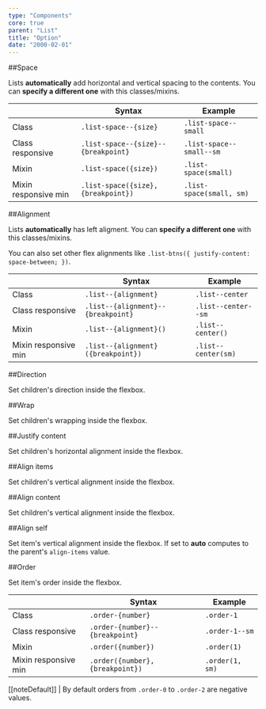 ```yaml
---
type: "Components"
core: true
parent: "List"
title: "Option"
date: "2000-02-01"
---
```


##Space

Lists **automatically** add horizontal and vertical spacing to the contents. You can **specify a different one** with this classes/mixins.

<div class="table--scroll">

|                         | Syntax                                    | Example                       |
| ----------------------- | ----------------------------------------- | ----------------------------- |
| Class                   | `.list-space--{size}`                     | `.list-space--small`          |
| Class responsive        | `.list-space--{size}--{breakpoint}`        | `.list-space--small--sm`       |
| Mixin                   | `.list-space({size})`                     | `.list-space(small)`          |
| Mixin responsive min    | `.list-space({size}, {breakpoint})`       | `.list-space(small, sm)`      |

</div>

<demo>
  <demovanilla src="vanilla/core/list/space-none">
  </demovanilla>
  <demovanilla src="vanilla/core/list/space-tiny">
  </demovanilla>
  <demovanilla src="vanilla/core/list/space-small">
  </demovanilla>
  <demovanilla src="vanilla/core/list/space-medium">
  </demovanilla>
  <demovanilla src="vanilla/core/list/space-big">
  </demovanilla>
  <demovanilla src="vanilla/core/list/space-giant">
  </demovanilla>
  <demovanilla src="vanilla/core/list/space-huge">
  </demovanilla>
</demo>

##Alignment

Lists **automatically** has left aligment. You can **specify a different one** with this classes/mixins.

You can also set other flex alignments like `.list-btns({ justify-content: space-between; })`.

<div class="table--scroll">

|                         | Syntax                                    | Example                       |
| ----------------------- | ----------------------------------------- | ----------------------------- |
| Class                   | `.list--{alignment}`                      | `.list--center`               |
| Class responsive        | `.list--{alignment}--{breakpoint}`         | `.list--center--sm`            |
| Mixin                   | `.list--{alignment}()`                    | `.list--center()`             |
| Mixin responsive min    | `.list--{alignment}({breakpoint})`        | `.list--center(sm)`           |

</div>

<demo>
  <demovanilla src="vanilla/core/list/align-left">
  </demovanilla>
  <demovanilla src="vanilla/core/list/align-center">
  </demovanilla>
  <demovanilla src="vanilla/core/list/align-right">
  </demovanilla>
</demo>

##Direction

Set children's direction inside the flexbox.

<demo>
  <demovanilla src="vanilla/core/list/direction-row">
  </demovanilla>
  <demovanilla src="vanilla/core/list/direction-row-reverse">
  </demovanilla>
  <demovanilla src="vanilla/core/list/direction-column">
  </demovanilla>
  <demovanilla src="vanilla/core/list/direction-column-reverse">
  </demovanilla>
</demo>

##Wrap

Set children's wrapping inside the flexbox.

<demo>
  <demovanilla src="vanilla/core/list/wrap">
  </demovanilla>
  <demovanilla src="vanilla/core/list/wrap-reverse">
  </demovanilla>
  <demovanilla src="vanilla/core/list/nowrap">
  </demovanilla>
</demo>

##Justify content

Set children's horizontal alignment inside the flexbox.

<demo>
  <demovanilla src="vanilla/core/list/justify-start">
  </demovanilla>
  <demovanilla src="vanilla/core/list/justify-end">
  </demovanilla>
  <demovanilla src="vanilla/core/list/justify-center">
  </demovanilla>
  <demovanilla src="vanilla/core/list/justify-between">
  </demovanilla>
  <demovanilla src="vanilla/core/list/justify-around">
  </demovanilla>
  <demovanilla src="vanilla/core/list/justify-evenly">
  </demovanilla>
</demo>

##Align items

Set children's vertical alignment inside the flexbox.

<demo>
  <demovanilla src="vanilla/core/list/items-start">
  </demovanilla>
  <demovanilla src="vanilla/core/list/items-end">
  </demovanilla>
  <demovanilla src="vanilla/core/list/items-center">
  </demovanilla>
  <demovanilla src="vanilla/core/list/items-baseline">
  </demovanilla>
  <demovanilla src="vanilla/core/list/items-stretch">
  </demovanilla>
</demo>

##Align content

Set children's vertical alignment inside the flexbox.

<demo>
  <demovanilla src="vanilla/core/list/content-start">
  </demovanilla>
  <demovanilla src="vanilla/core/list/content-end">
  </demovanilla>
  <demovanilla src="vanilla/core/list/content-center">
  </demovanilla>
  <demovanilla src="vanilla/core/list/content-between">
  </demovanilla>
  <demovanilla src="vanilla/core/list/content-around">
  </demovanilla>
  <demovanilla src="vanilla/core/list/content-stretch">
  </demovanilla>
</demo>

##Align self

Set item's vertical alignment inside the flexbox.
If set to **auto** computes to the parent's `align-items` value.

<demo>
  <demovanilla src="vanilla/core/list/self-start">
  </demovanilla>
  <demovanilla src="vanilla/core/list/self-end">
  </demovanilla>
  <demovanilla src="vanilla/core/list/self-center">
  </demovanilla>
  <demovanilla src="vanilla/core/list/self-baseline">
  </demovanilla>
  <demovanilla src="vanilla/core/list/self-stretch">
  </demovanilla>
  <demovanilla src="vanilla/core/list/self-auto">
  </demovanilla>
</demo>

##Order

Set item's order inside the flexbox.

<div class="table--scroll">

|                         | Syntax                                    | Example                       |
| ----------------------- | ----------------------------------------- | ----------------------------- |
| Class                   | `.order-{number}`                        | `.order-1`                   |
| Class responsive        | `.order-{number}--{breakpoint}`           | `.order-1--sm`                |
| Mixin                   | `.order({number})`                        | `.order(1)`                   |
| Mixin responsive min    | `.order({number}, {breakpoint})`          | `.order(1, sm)`               |

</div>

[[noteDefault]]
| By default orders from `.order-0` to `.order-2` are negative values.

<demo>
  <demovanilla src="vanilla/core/list/order">
  </demovanilla>
</demo>
  
